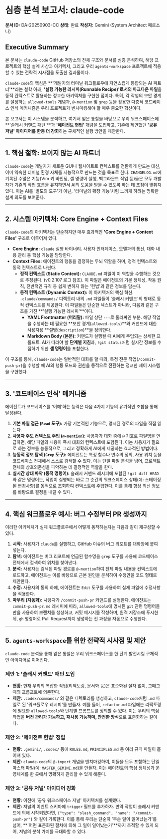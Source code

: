 # 심층 분석 보고서: claude-code

**문서 ID:** DA-20250903-CC
**상태:** 완료
**작성자:** Gemini (System Architect 페르소나)

## Executive Summary

본 문서는 `claude-code` GitHub 저장소의 전체 구조와 문서를 심층 분석하여, 해당 프로젝트의 핵심 설계 사상과 아키텍처, 그리고 우리 `agents-workspace` 프로젝트에 적용할 수 있는 전략적 시사점을 도출한 결과물이다.

`claude-code`의 핵심은 **'개발자의 터미널 워크플로우에 자연스럽게 통합되는 AI 파트너'**라는 철학 아래, **'실행 가능한 레시피(Runnable Recipe)'로서의 마크다운 파일**을 동적 컨텍스트로 활용하는 정교한 아키텍처를 구현한 점이다. 특히, 각 작업의 보안 경계를 설정하는 `allowed-tools` 개념과, `@-mention` 및 `grep` 등을 활용한 다층적 코드베이스 인식 메커니즘은 우리 프로젝트가 벤치마킹해야 할 매우 중요한 혁신이다.

본 보고서는 이 시스템을 분석하고, 여기서 얻은 통찰을 바탕으로 우리 워크스페이스에 **'슬래시 커맨드 패턴'**과 **'에이전트 헌법'** 개념을 도입하고, 기존에 제안했던 **'공유 저널' 아이디어를 한층 더 강화**하는 구체적인 실행 방안을 제안한다.

---

## 1. 핵심 철학: 보이지 않는 AI 파트너

`claude-code`는 개발자가 새로운 GUI나 웹사이트로 컨텍스트를 전환하게 만드는 대신, 이미 익숙한 터미널 환경 자체를 지능적으로 만드는 것을 목표로 한다. `CHANGELOG.md`에 기록된 수많은 기능(Vim 키 바인딩, 셸 명령어 실행, 백그라운드 작업 등)들은 모두 개발자가 기존의 작업 흐름을 유지하면서 AI의 도움을 받을 수 있도록 하는 데 초점이 맞춰져 있다. 이는 AI를 '별도의 도구'가 아닌, '터미널의 확장 기능'처럼 느끼게 하려는 명확한 설계 의도를 보여준다.

---

## 2. 시스템 아키텍처: Core Engine + Context Files

`claude-code`의 아키텍처는 단순하지만 매우 효과적인 **'Core Engine + Context Files'** 구조로 이루어져 있다.

-   **Core Engine:** `claude` 실행 바이너리. 사용자 인터페이스, 모델과의 통신, 대화 내용 관리 등 핵심 기능을 담당한다.
-   **Context Files:** 에이전트의 행동을 결정하는 두뇌 역할을 하며, 정적 컨텍스트와 동적 컨텍스트로 나뉜다.
    -   **정적 컨텍스트 (Static Context):** `CLAUDE.md` 파일이 이 역할을 수행하는 것으로 추정된다. (v0.2.107 로그 참조). 이 파일은 에이전트의 기본 정체성, 작동 원칙, 전반적인 규칙 등 쉽게 변하지 않는 '헌법'과 같은 정보를 담는다.
    -   **동적 컨텍스트 (Dynamic Context):** 이 아키텍처의 핵심 혁신. `.claude/commands/` 디렉토리 내의 `.md` 파일들이 '슬래시 커맨드'의 형태로 동적 컨텍스트를 제공한다. 이 파일들은 단순한 텍스트가 아니라, 다음과 같은 구조를 가진 **'실행 가능한 레시피'**이다.
        -   **YAML Frontmatter (머리말):** 파일 상단 `---`로 둘러싸인 부분. 해당 작업을 수행하는 데 필요한 **보안 경계(`allowed-tools`)**와 커맨드에 대한 사용자용 **설명(`description`)**을 정의한다.
        -   **Markdown Body (본문):** 커맨드가 실행될 때 AI에게 주입되는 상세한 프롬프트. AI가 따라야 할 **단계별 지침**과, `!git status`처럼 실시간 정보를 수집하기 위한 **셸 명령어**를 포함한다.

이 구조를 통해, `claude-code`는 일반적인 대화를 할 때와, 특정 전문 작업(`/commit-push-pr`)을 수행할 때 AI의 행동 모드와 권한을 동적으로 전환하는 정교한 제어 시스템을 구현했다.

---

## 3. '코드베이스 인식' 메커니즘

에이전트가 코드베이스를 '이해'하는 능력은 다음 4가지 기능의 유기적인 조합을 통해 달성된다.

1.  **기본 파일 접근 (`Read` 도구):** 가장 기본적인 기능으로, 명시된 경로의 파일을 직접 읽는다.
2.  **사용자 주도 컨텍스트 주입 (`@-mention`):** 사용자가 대화 중에 `@` 기호로 파일명을 언급하면, 해당 파일의 내용이 즉시 대화의 컨텍스트에 포함된다. 이는 사용자가 필요로 하는 정보를 능동적으로, 그리고 정확하게 AI에게 제공하는 효과적인 방법이다.
3.  **능동적 정보 탐색 (`Grep` 도구):** 에이전트는 특정 함수나 변수의 정의, 사용 위치 등을 코드베이스 전체에서 스스로 검색할 수 있다. 이는 단일 파일 분석을 넘어, 프로젝트 전체의 상호의존성을 파악하는 데 결정적인 역할을 한다.
4.  **실시간 상태 파악 (동적 명령어):** 슬래시 커맨드 레시피에 포함된 `!git diff HEAD`와 같은 명령어는, 작업이 실행되는 바로 그 순간의 워크스페이스 상태(예: 스테이징된 변경사항)를 동적으로 조회하여 컨텍스트에 주입한다. 이를 통해 항상 최신 정보를 바탕으로 결정을 내릴 수 있다.

---

## 4. 핵심 워크플로우 예시: 버그 수정부터 PR 생성까지

이러한 아키텍처가 실제 워크플로우에서 어떻게 동작하는지는 다음과 같이 재구성할 수 있다.

1.  **시작:** 사용자가 `claude`를 실행하고, GitHub 이슈의 버그 리포트를 대화창에 붙여넣는다.
2.  **탐색:** 에이전트는 버그 리포트에 언급된 함수명을 `grep` 도구를 사용해 코드베이스 전체에서 검색하여 위치를 찾아낸다.
3.  **분석:** 사용자는 검색된 파일 경로를 `@-mention`하여 전체 파일 내용을 컨텍스트에 로드하고, 에이전트는 이를 바탕으로 근본 원인을 분석하여 수정안을 코드 형태로 제안한다.
4.  **수정:** 사용자의 동의 하에, 에이전트는 `Edit` 도구를 사용하여 실제 파일에 수정사항을 적용한다.
5.  **마무리 (자동화):** 사용자가 `/commit-push-pr` 커맨드를 실행한다. 에이전트는 `commit-push-pr.md` 레시피에 따라, `allowed-tools`에 명시된 `git` 관련 명령어들만을 사용하여 브랜치를 생성하고, 커밋 메시지를 작성하며, 원격 저장소에 푸시한 뒤, `gh` 명령어로 Pull Request까지 생성하는 전 과정을 자동으로 수행한다.

---

## 5. `agents-workspace`를 위한 전략적 시사점 및 제안

`claude-code` 분석을 통해 얻은 통찰은 우리 워크스페이스를 한 단계 발전시킬 구체적인 아이디어로 이어진다.

### 제안 1: '슬래시 커맨드' 패턴 도입
-   **현황:** 현재 우리의 복잡한 작업(리팩토링, 문서화 등)은 표준화된 절차 없이, 그때그때의 프롬프트에 의존한다.
-   **제안:** `.codex/commands/` 와 같은 디렉토리를 생성하고, `claude-code`처럼 `.md` 파일로 된 '워크플로우 레시피'를 만들자. 예를 들어, `refactor.md` 파일에는 리팩토링에 필요한 `allowed-tools`와 단계별 프롬프트를 정의할 수 있다. 이는 우리의 핵심 작업을 **버전 관리가 가능하고, 재사용 가능하며, 안전한 방식**으로 표준화하는 길이다.

### 제안 2: '에이전트 헌법' 정립
-   **현황:** `.gemini/`, `.codex/` 등에 `RULES.md`, `PRINCIPLES.md` 등 여러 규칙 파일이 흩어져 있다.
-   **제안:** `claude-code`의 `@-import` 개념을 벤치마킹하여, 이들을 모두 포함하는 단일 마스터 파일(예: `MASTER_GEMINI.md`)을 만들자. 이는 에이전트의 핵심 정체성과 운영체계를 한 곳에서 명확하게 관리할 수 있게 해준다.

### 제안 3: '공유 저널' 아이디어 강화
-   **현황:** 이전에 '공유 워크스페이스 저널' 아키텍처를 설계했다.
-   **제안:** 저널의 이벤트 스키마에 `trigger` 필드를 추가하자. 만약 작업이 슬래시 커맨드에 의해 시작되었다면, `{"type": "slash_command", "name": "/commit-push-pr"}` 와 같이 기록한다. 이를 통해 우리는 단순히 '무슨 일이 일어났는가'를 넘어, **'어떤 표준화된 절차에 의해 그 일이 일어났는가'**까지 추적할 수 있게 되어, 저널의 분석 가치를 극대화할 수 있다.
